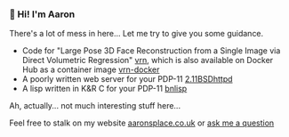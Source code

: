 ### 👋 Hi! I'm Aaron

There's a lot of mess in here... Let me try to give you some guidance.

- Code for "Large Pose 3D Face Reconstruction from a Single Image via Direct Volumetric Regression" [vrn](https://github.com/AaronJackson/vrn), which is also available on Docker Hub as a container image [vrn-docker](https://github.com/AaronJackson/vrn-docker)
- A poorly written web server for your PDP-11 [2.11BSDhttpd](https://github.com/AaronJackson/2.11BSDhttpd)
- A lisp written in K&R C for your PDP-11 [bnlisp](https://github.com/AaronJackson/bnlisp)

Ah, actually... not much interesting stuff here...

Feel free to stalk on my website [aaronsplace.co.uk](http://aaronsplace.co.uk) or [ask me a question](https://github.com/AaronJackson/AaronJackson/issues/new?assignees=AaronJackson&labels=Question&template=QA.yml&title=%5BQuestion%5D%3A++)
